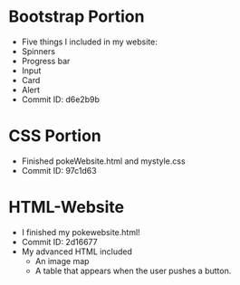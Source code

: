 # Bootstrap Portion 
* Five things I included in my website: 
 * Spinners
 * Progress bar
 * Input
 * Card
 * Alert
* Commit ID: d6e2b9b

# CSS Portion
* Finished pokeWebsite.html and mystyle.css
* Commit ID: 97c1d63

# HTML-Website
* I finished my pokewebsite.html! 
* Commit ID: 2d16677
* My advanced HTML included 
  * An image map 
  * A table that appears when the user pushes a button.  
